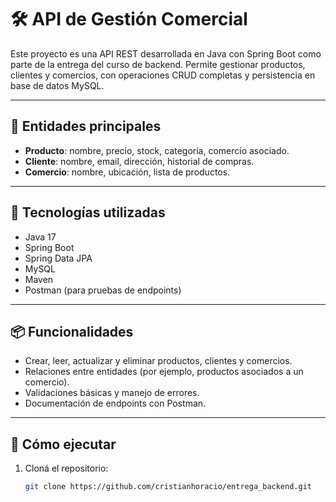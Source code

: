# 🛠️ API de Gestión Comercial

Este proyecto es una API REST desarrollada en Java con Spring Boot como parte de la entrega del curso de backend. Permite gestionar productos, clientes y comercios, con operaciones CRUD completas y persistencia en base de datos MySQL.

---

## 🧩 Entidades principales

- **Producto**: nombre, precio, stock, categoría, comercio asociado.
- **Cliente**: nombre, email, dirección, historial de compras.
- **Comercio**: nombre, ubicación, lista de productos.

---

## 🔧 Tecnologías utilizadas

- Java 17
- Spring Boot
- Spring Data JPA
- MySQL
- Maven
- Postman (para pruebas de endpoints)

---

## 📦 Funcionalidades

- Crear, leer, actualizar y eliminar productos, clientes y comercios.
- Relaciones entre entidades (por ejemplo, productos asociados a un comercio).
- Validaciones básicas y manejo de errores.
- Documentación de endpoints con Postman.

---

## 🚀 Cómo ejecutar

1. Cloná el repositorio:
   ```bash
   git clone https://github.com/cristianhoracio/entrega_backend.git
